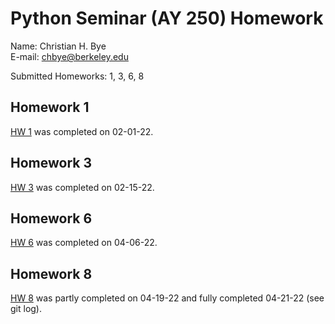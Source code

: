 # Python Seminar (AY 250) Homework

Name: Christian H. Bye \
E-mail: chbye@berkeley.edu

Submitted Homeworks: 1, 3, 6, 8

## Homework 1
[HW 1](https://github.com/christianhbye/python_ay_250_hw/blob/main/hw1/hw_1_assignment.ipynb) was completed on 02-01-22.

## Homework 3
[HW 3](https://github.com/christianhbye/python_ay_250_hw/blob/main/hw3/hw_3.ipynb) was completed on 02-15-22.

## Homework 6
[HW 6](https://github.com/christianhbye/python_ay_250_hw/blob/main/hw6/hw6_ml.ipynb) was completed on 04-06-22.

## Homework 8
[HW 8](https://github.com/christianhbye/python_ay_250_hw/blob/main/hw8/hw8.ipynb) was partly completed on 04-19-22 and fully completed 04-21-22 (see git log).
